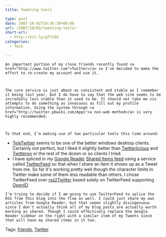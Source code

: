 ```yaml
---
title: Tweeting tools

type: post
date: 2007-10-02T19:36:30+00:00
url: /2007/10/02/tweeting-tools/
short-url:
  - http://bit.ly/gT7i6G
categories:
  - Tech

---
```

<div class='microid-mailto+http:sha1:5f43b463a5a117ba3678ecf334fda53a62ca8ca3'>
  
    An important portion of my close friends recently found <a href="http://www.twitter.com">Twitter</a> so I've decided to make the effort to re-create my account and use it.
  
  
  
    The core service is just about as consistent and stable as I remember it being last year, but I do have to say that the web site seems to be incredibly less stable than it used to be. It should not take me six attempts to do something as innocuous as fill out my profile information. Using the system through <a href="http://twitter.pbwiki.com/Apps">a non-web method</a> is very highly recommended.
  
  
  
    To that end, I'm making use of two particular tools this time around:
  
  
  <ul>
    <li>
      <a href="http://teletwitter.com/">TeleTwitter</a> seems to be one of the better windows desktop clients. Certainly not perfect, but I liked it slightly better than <a href="http://www.ejecutive.co.uk/projects/twitterlicious">Twitterlicious</a> and <a href="http://rareedge.com/twitteroo">Twitteroo</a> or the rest of the dozen or so clients I tried.
    </li>
    <li>
      I have spliced in my <a href="http://www.google.com/reader">Google Reader</a> <a href="http://www.google.com/reader/shared/11744257827464780163">Shared Items feed</a> using a service called <a href="http://twitterfeed.com/">TwitterFeed</a> so that when I share an item it shows up as a Tweet from me. So far it's working pretty well though the character limits in Twitter make some of them less readable than others. I chose TwitterFeed over <a href="http://www.pivari.com/rss2twitter.html">rss2Twitter</a> based solely on TwitterFeed supporting <a href="http://openid.org">OpenID</a>.
    </li>
  </ul>
  
  
    I'm trying to decide if I am going to use TwitterFeed to splice the RSS from this blog into the flow as well. I could just share my own articles from Google Reader, but that seems slightly disingenuous since I don't actually think all of my blog posts are actually worth marking as shared. Though I could effectively replace the Google Reader sidebar on the right with a similar item of my Tweets since that will have my shared items in it too.
  
</div>

<div class="st-post-tags">
  Tags: <a href="http://www.cavort.org/tag/friends/" title="friends" rel="tag">friends</a>, <a href="http://www.cavort.org/tag/twitter/" title="Twitter" rel="tag">Twitter</a><br />
</div>